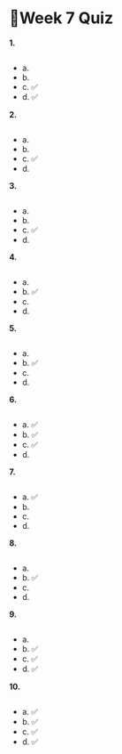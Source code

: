 # 📌Week 7 Quiz

**1.**

<img src="https://storage.googleapis.com/swayam-node1-production.appspot.com/assets/img/noc22_cs47/w7q1.PNG" alt="">

- a.  
- b.  
- c.  ✅ 
- d.  ✅

**2.**

<img src="https://storage.googleapis.com/swayam-node1-production.appspot.com/assets/img/noc22_cs47/w7q2.PNG" alt="">

- a.  
- b.  
- c.  ✅
- d.  

**3.**

<img src="https://storage.googleapis.com/swayam-node1-production.appspot.com/assets/img/noc22_cs47/w7q3.PNG" alt="">

- a.  
- b.  
- c.  ✅
- d.  


**4.**

<img src="https://storage.googleapis.com/swayam-node1-production.appspot.com/assets/img/noc22_cs47/w7q4.PNG" alt="">

- a.  
- b.  ✅
- c.  
- d.  

**5.**

<img src="https://storage.googleapis.com/swayam-node1-production.appspot.com/assets/img/noc22_cs47/w7q5.PNG" alt="">

- a.  
- b.  ✅
- c.  
- d.  

**6.**

<img src="https://storage.googleapis.com/swayam-node1-production.appspot.com/assets/img/noc22_cs47/w7q6.PNG" alt="">

- a.  ✅
- b.  ✅
- c.  ✅
- d.  

**7.**

<img src="https://storage.googleapis.com/swayam-node1-production.appspot.com/assets/img/noc22_cs47/w7q7.PNG" alt="">

- a.  ✅
- b.  
- c.  
- d.  

**8.**

<img src="https://storage.googleapis.com/swayam-node1-production.appspot.com/assets/img/noc22_cs47/w7q8.PNG" alt="">

- a.  
- b.  ✅
- c.  
- d.  

**9.**

<img src="https://storage.googleapis.com/swayam-node1-production.appspot.com/assets/img/noc22_cs47/w7q9.PNG" alt="">

- a.  
- b.  ✅
- c.  ✅
- d.  ✅

**10.**

<img src="https://storage.googleapis.com/swayam-node1-production.appspot.com/assets/img/noc22_cs47/w7q10.PNG" alt="">

- a.  ✅
- b.  ✅
- c.  ✅
- d.  ✅
